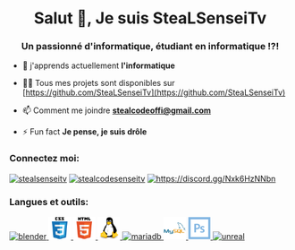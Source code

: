 <h1 align="center">Salut 👋, Je suis SteaLSenseiTv</h1>
<h3 align="center">Un passionné d'informatique, étudiant en informatique !?!</h3>

- 🌱 j'apprends actuellement **l'informatique**

- 👨‍💻 Tous mes projets sont disponibles sur [https://github.com/SteaLSenseiTv](https://github.com/SteaLSenseiTv)

- 📫 Comment me joindre **stealcodeoffi@gmail.com**

- ⚡ Fun fact **Je pense, je suis drôle**

<h3 align="left">Connectez moi:</h3>
<p align="left">
<a href="https://instagram.com/stealsenseitv" target="blank"><img align="center" src="https://raw.githubusercontent.com/rahuldkjain/github-profile-readme-generator/master/src/images/icons/Social/instagram.svg" alt="stealsenseitv" height="30" width="40" /></a>
<a href="https://www.youtube.com/c/stealcodesenseitv" target="blank"><img align="center" src="https://raw.githubusercontent.com/rahuldkjain/github-profile-readme-generator/master/src/images/icons/Social/youtube.svg" alt="stealcodesenseitv" height="30" width="40" /></a>
<a href="https://discord.gg/Nxk6HzNNbn" target="blank"><img align="center" src="https://raw.githubusercontent.com/rahuldkjain/github-profile-readme-generator/master/src/images/icons/Social/discord.svg" alt="https://discord.gg/Nxk6HzNNbn" height="30" width="40" /></a>
</p>

<h3 align="left">Langues et outils:</h3>
<p align="left"> <a href="https://www.blender.org/" target="_blank"> <img src="https://download.blender.org/branding/community/blender_community_badge_white.svg" alt="blender" width="40" height="40"/> </a> <a href="https://www.w3schools.com/css/" target="_blank"> <img src="https://raw.githubusercontent.com/devicons/devicon/master/icons/css3/css3-original-wordmark.svg" alt="css3" width="40" height="40"/> </a> <a href="https://www.w3.org/html/" target="_blank"> <img src="https://raw.githubusercontent.com/devicons/devicon/master/icons/html5/html5-original-wordmark.svg" alt="html5" width="40" height="40"/> </a> <a href="https://www.linux.org/" target="_blank"> <img src="https://raw.githubusercontent.com/devicons/devicon/master/icons/linux/linux-original.svg" alt="linux" width="40" height="40"/> </a> <a href="https://mariadb.org/" target="_blank"> <img src="https://www.vectorlogo.zone/logos/mariadb/mariadb-icon.svg" alt="mariadb" width="40" height="40"/> </a> <a href="https://www.mysql.com/" target="_blank"> <img src="https://raw.githubusercontent.com/devicons/devicon/master/icons/mysql/mysql-original-wordmark.svg" alt="mysql" width="40" height="40"/> </a> <a href="https://www.photoshop.com/en" target="_blank"> <img src="https://raw.githubusercontent.com/devicons/devicon/master/icons/photoshop/photoshop-line.svg" alt="photoshop" width="40" height="40"/> </a> <a href="https://unrealengine.com/" target="_blank"> <img src="https://raw.githubusercontent.com/kenangundogan/fontisto/036b7eca71aab1bef8e6a0518f7329f13ed62f6b/icons/svg/brand/unreal-engine.svg" alt="unreal" width="40" height="40"/> </a> </p>

